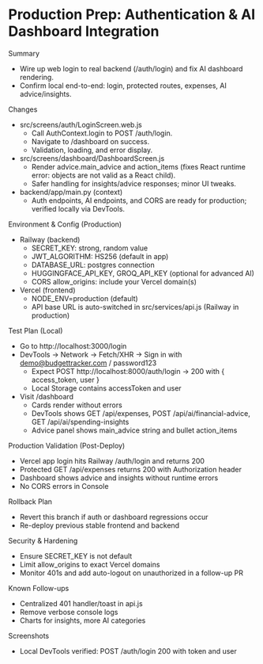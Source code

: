 # Production Prep: Authentication & AI Dashboard Integration

Summary
- Wire up web login to real backend (/auth/login) and fix AI dashboard rendering.
- Confirm local end-to-end: login, protected routes, expenses, AI advice/insights.

Changes
- src/screens/auth/LoginScreen.web.js
  - Call AuthContext.login to POST /auth/login.
  - Navigate to /dashboard on success.
  - Validation, loading, and error display.
- src/screens/dashboard/DashboardScreen.js
  - Render advice.main_advice and action_items (fixes React runtime error: objects are not valid as a React child).
  - Safer handling for insights/advice responses; minor UI tweaks.
- backend/app/main.py (context)
  - Auth endpoints, AI endpoints, and CORS are ready for production; verified locally via DevTools.

Environment & Config (Production)
- Railway (backend)
  - SECRET_KEY: strong, random value
  - JWT_ALGORITHM: HS256 (default in app)
  - DATABASE_URL: postgres connection
  - HUGGINGFACE_API_KEY, GROQ_API_KEY (optional for advanced AI)
  - CORS allow_origins: include your Vercel domain(s)
- Vercel (frontend)
  - NODE_ENV=production (default)
  - API base URL is auto-switched in src/services/api.js (Railway in production)

Test Plan (Local)
- Go to http://localhost:3000/login
- DevTools → Network → Fetch/XHR → Sign in with demo@budgettracker.com / password123
  - Expect POST http://localhost:8000/auth/login → 200 with { access_token, user }
  - Local Storage contains accessToken and user
- Visit /dashboard
  - Cards render without errors
  - DevTools shows GET /api/expenses, POST /api/ai/financial-advice, GET /api/ai/spending-insights
  - Advice panel shows main_advice string and bullet action_items

Production Validation (Post-Deploy)
- Vercel app login hits Railway /auth/login and returns 200
- Protected GET /api/expenses returns 200 with Authorization header
- Dashboard shows advice and insights without runtime errors
- No CORS errors in Console

Rollback Plan
- Revert this branch if auth or dashboard regressions occur
- Re-deploy previous stable frontend and backend

Security & Hardening
- Ensure SECRET_KEY is not default
- Limit allow_origins to exact Vercel domains
- Monitor 401s and add auto-logout on unauthorized in a follow-up PR

Known Follow-ups
- Centralized 401 handler/toast in api.js
- Remove verbose console logs
- Charts for insights, more AI categories

Screenshots
- Local DevTools verified: POST /auth/login 200 with token and user

